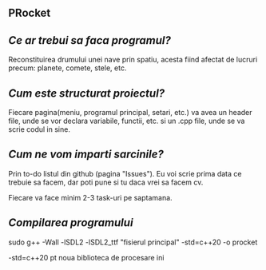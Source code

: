 ## PRocket

## *Ce ar trebui sa faca programul?*

Reconstituirea drumului unei nave prin spatiu, acesta fiind afectat de lucruri precum: planete, comete, stele, etc.

## *Cum este structurat proiectul?*

Fiecare pagina(meniu, programul principal, setari, etc.) va avea un header file, unde se vor declara variabile, functii, etc. si un .cpp file, unde se va scrie codul in sine.

## *Cum ne vom imparti sarcinile?*

Prin to-do listul din github (pagina "Issues"). Eu voi scrie prima data ce trebuie sa facem, dar poti pune si tu daca vrei sa facem cv.

Fiecare va face minim 2-3 task-uri pe saptamana.

## *Compilarea programului*

sudo g++ -Wall -lSDL2 -lSDL2_ttf "fisierul principal" -std=c++20 -o procket

-std=c++20 pt noua biblioteca de procesare ini
